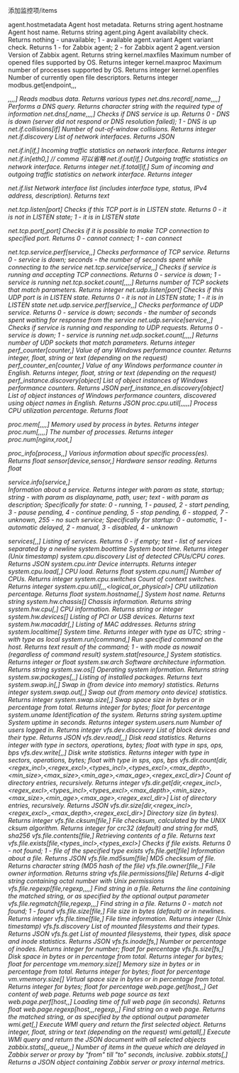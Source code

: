 添加监控项/items


agent.hostmetadata                      Agent host metadata. Returns string
agent.hostname                          Agent host name. Returns string
agent.ping                              Agent availability check. Returns nothing - unavailable; 1 - available
agent.variant                           Agent variant check. Returns 1 - for Zabbix agent; 2 - for Zabbix agent 2
agent.version                           Version of Zabbix agent. Returns string
kernel.maxfiles                         Maximum number of opened files supported by OS. Returns integer
kernel.maxproc                          Maximum number of processes supported by OS. Returns integer
kernel.openfiles                        Number of currently open file descriptors. Returns integer
modbus.get[endpoint,<slaveid>,<function>,<address>,<count>,<type>,<endianness>,<offset>]                    Reads modbus data. Returns various types
net.dns.record[<ip>,name,<type>,<timeout>,<count>,<protocol>]                                               Performs a DNS query. Returns character string with the required type of information
net.dns[<ip>,name,<type>,<timeout>,<count>,<protocol>]                                                      Checks if DNS service is up. Returns 0 - DNS is down (server did not respond or DNS resolution failed); 1 - DNS is up
net.if.collisions[if]                   Number of out-of-window collisions. Returns integer
net.if.discovery                        List of network interfaces. Returns JSON

net.if.in[if,<mode>]                    Incoming traffic statistics on network interface. Returns integer
    net.if.in[eth0,]                    // comma 可以省略
net.if.out[if,<mode>]                   Outgoing traffic statistics on network interface. Returns integer
net.if.total[if,<mode>]                 Sum of incoming and outgoing traffic statistics on network interface. Returns integer

net.if.list                             Network interface list (includes interface type, status, IPv4 address, description). Returns text

net.tcp.listen[port]                    Checks if this TCP port is in LISTEN state. Returns 0 - it is not in LISTEN state; 1 - it is in LISTEN state

net.tcp.port[<ip>,port]                 Checks if it is possible to make TCP connection to specified port. Returns 0 - cannot connect; 1 - can connect


net.tcp.service.perf[service,<ip>,<port>]                       Checks performance of TCP service. Returns 0 - service is down; seconds - the number of seconds spent while connecting to the service
net.tcp.service[service,<ip>,<port>]                            Checks if service is running and accepting TCP connections. Returns 0 - service is down; 1 - service is running
net.tcp.socket.count[<laddr>,<lport>,<raddr>,<rport>,<state>]                    Returns number of TCP sockets that match parameters. Returns integer
net.udp.listen[port]                    Checks if this UDP port is in LISTEN state. Returns 0 - it is not in LISTEN state; 1 - it is in LISTEN state
net.udp.service.perf[service,<ip>,<port>]                       Checks performance of UDP service. Returns 0 - service is down; seconds - the number of seconds spent waiting for response from the service
net.udp.service[service,<ip>,<port>]                            Checks if service is running and responding to UDP requests. Returns 0 - service is down; 1 - service is running
net.udp.socket.count[<laddr>,<lport>,<raddr>,<rport>,<state>]                    Returns number of UDP sockets that match parameters. Returns integer
perf_counter[counter,<interval>]                                Value of any Windows performance counter. Returns integer, float, string or text (depending on the request)
perf_counter_en[counter,<interval>]                             Value of any Windows performance counter in English. Returns integer, float, string or text (depending on the request)
perf_instance.discovery[object]                                 List of object instances of Windows performance counters. Returns JSON
perf_instance_en.discovery[object]                              List of object instances of Windows performance counters, discovered using object names in English. Returns JSON
proc.cpu.util[<name>,<user>,<type>,<cmdline>,<mode>,<zone>]     Process CPU utilization percentage. Returns float

proc.mem[<name>,<user>,<mode>,<cmdline>,<memtype>]              Memory used by process in bytes. Returns integer
proc.num[<name>,<user>,<state>,<cmdline>,<zone>]                The number of processes. Returns integer
    proc.num[nginx,root,]

proc_info[process,<attribute>,<type>]                           Various information about specific process(es). Returns float
sensor[device,sensor,<mode>]                                    Hardware sensor reading. Returns float

service.info[service,<param>]                                   
    Information about a service. Returns integer with param as state, startup;
    string - with param as displayname, path, user; text - with param as
    description; Specifically for state: 0 - running, 1 - paused, 2 - start
    pending, 3 - pause pending, 4 - continue pending, 5 - stop pending, 6 -
    stopped, 7 - unknown, 255 - no such service; Specifically for startup: 0 -
    automatic, 1 - automatic delayed, 2 - manual, 3 - disabled, 4 - unknown


services[<type>,<state>,<exclude>]                    Listing of services. Returns 0 - if empty; text - list of services separated by a newline
system.boottime                    System boot time. Returns integer (Unix timestamp)
system.cpu.discovery                    List of detected CPUs/CPU cores. Returns JSON
system.cpu.intr                    Device interrupts. Returns integer
system.cpu.load[<cpu>,<mode>]                    CPU load. Returns float
system.cpu.num[<type>]                    Number of CPUs. Returns integer
system.cpu.switches                    Count of context switches. Returns integer
system.cpu.util[<cpu>,<type>,<mode>,<logical_or_physical>]                    CPU utilization percentage. Returns float
system.hostname[<type>,<transform>]                    System host name. Returns string
system.hw.chassis[<info>]                    Chassis information. Returns string
system.hw.cpu[<cpu>,<info>]                    CPU information. Returns string or integer
system.hw.devices[<type>]                    Listing of PCI or USB devices. Returns text
system.hw.macaddr[<interface>,<format>]                    Listing of MAC addresses. Returns string
system.localtime[<type>]                    System time. Returns integer with type as UTC; string - with type as local
system.run[command,<mode>]                    Run specified command on the host. Returns text result of the command; 1 - with mode as nowait (regardless of command result)
system.stat[resource,<type>]                    System statistics. Returns integer or float
system.sw.arch                    Software architecture information. Returns string
system.sw.os[<info>]                    Operating system information. Returns string
system.sw.packages[<package>,<manager>,<format>]                    Listing of installed packages. Returns text
system.swap.in[<device>,<type>]                    Swap in (from device into memory) statistics. Returns integer
system.swap.out[<device>,<type>]                    Swap out (from memory onto device) statistics. Returns integer
system.swap.size[<device>,<type>]                    Swap space size in bytes or in percentage from total. Returns integer for bytes; float for percentage
system.uname                    Identification of the system. Returns string
system.uptime                    System uptime in seconds. Returns integer
system.users.num                    Number of users logged in. Returns integer
vfs.dev.discovery                    List of block devices and their type. Returns JSON
vfs.dev.read[<device>,<type>,<mode>]                    Disk read statistics. Returns integer with type in sectors, operations, bytes; float with type in sps, ops, bps
vfs.dev.write[<device>,<type>,<mode>]                    Disk write statistics. Returns integer with type in sectors, operations, bytes; float with type in sps, ops, bps
vfs.dir.count[dir,<regex_incl>,<regex_excl>,<types_incl>,<types_excl>,<max_depth>,<min_size>,<max_size>,<min_age>,<max_age>,<regex_excl_dir>]                    Count of directory entries, recursively. Returns integer
vfs.dir.get[dir,<regex_incl>,<regex_excl>,<types_incl>,<types_excl>,<max_depth>,<min_size>,<max_size>,<min_age>,<max_age>,<regex_excl_dir>]                    List of directory entries, recursively. Returns JSON
vfs.dir.size[dir,<regex_incl>,<regex_excl>,<mode>,<max_depth>,<regex_excl_dir>]                    Directory size (in bytes). Returns integer
vfs.file.cksum[file,<mode>]                    File checksum, calculated by the UNIX cksum algorithm. Returns integer for crc32 (default) and string for md5, sha256
vfs.file.contents[file,<encoding>]                    Retrieving contents of a file. Returns text
vfs.file.exists[file,<types_incl>,<types_excl>]                    Checks if file exists. Returns 0 - not found; 1 - file of the specified type exists
vfs.file.get[file]                    Information about a file. Returns JSON
vfs.file.md5sum[file]                    MD5 checksum of file. Returns character string (MD5 hash of the file)
vfs.file.owner[file,<ownertype>,<resulttype>]                    File owner information. Returns string
vfs.file.permissions[file]                    Returns 4-digit string containing octal number with Unix permissions
vfs.file.regexp[file,regexp,<encoding>,<start line>,<end line>,<output>]                    Find string in a file. Returns the line containing the matched string, or as specified by the optional output parameter
vfs.file.regmatch[file,regexp,<encoding>,<start line>,<end line>]                    Find string in a file. Returns 0 - match not found; 1 - found
vfs.file.size[file,<mode>]                    File size in bytes (default) or in newlines. Returns integer
vfs.file.time[file,<mode>]                    File time information. Returns integer (Unix timestamp)
vfs.fs.discovery                    List of mounted filesystems and their types. Returns JSON
vfs.fs.get                    List of mounted filesystems, their types, disk space and inode statistics. Returns JSON
vfs.fs.inode[fs,<mode>]                    Number or percentage of inodes. Returns integer for number; float for percentage
vfs.fs.size[fs,<mode>]                    Disk space in bytes or in percentage from total. Returns integer for bytes; float for percentage
vm.memory.size[<mode>]                    Memory size in bytes or in percentage from total. Returns integer for bytes; float for percentage
vm.vmemory.size[<type>]                    Virtual space size in bytes or in percentage from total. Returns integer for bytes; float for percentage
web.page.get[host,<path>,<port>]                    Get content of web page. Returns web page source as text
web.page.perf[host,<path>,<port>]                    Loading time of full web page (in seconds). Returns float
web.page.regexp[host,<path>,<port>,regexp,<length>,<output>]                    Find string on a web page. Returns the matched string, or as specified by the optional output parameter
wmi.get[<namespace>,<query>]                    Execute WMI query and return the first selected object. Returns integer, float, string or text (depending on the request)
wmi.getall[<namespace>,<query>]                    Execute WMI query and return the JSON document with all selected objects
zabbix.stats[<ip>,<port>,queue,<from>,<to>]                    Number of items in the queue which are delayed in Zabbix server or proxy by "from" till "to" seconds, inclusive.
zabbix.stats[<ip>,<port>]                    Returns a JSON object containing Zabbix server or proxy internal metrics.
